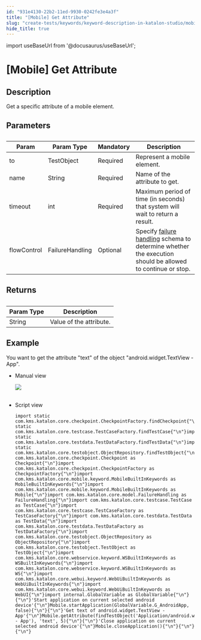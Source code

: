 ```yaml
---
id: "931e4130-22b2-11ed-9930-0242fe3e4a3f"
title: "[Mobile] Get Attribute"
slug: "create-tests/keywords/keyword-description-in-katalon-studio/mobile-keywords/mobile-get-attribute"
hide_title: true
---
```

import useBaseUrl from '@docusaurus/useBaseUrl';


# <a id="id_0" class="anchor_top_offset"/><a id="ariaid-title1" class="anchor_top_offset"/>[Mobile] Get Attribute


## <a id="id_0__id_1" class="anchor_top_offset"/>Description  

              
<p xmlns="http://www.w3.org/1999/xhtml" className="p">Get a specific attribute of a mobile element.</p> 
      

## <a id="id_0__id_2" class="anchor_top_offset"/>Parameters  

              
<table xmlns="http://www.w3.org/1999/xhtml" className="table anchor_top_offset" id="id_0__337edcd8-4e4a-4db1-81ee-4b69afa47fa6"><caption /><thead className="thead"><tr className><th className="entry anchor_top_offset" id="id_0__337edcd8-4e4a-4db1-81ee-4b69afa47fa6__entry__1">Param</th><th className="entry anchor_top_offset" id="id_0__337edcd8-4e4a-4db1-81ee-4b69afa47fa6__entry__2">Param Type</th><th className="entry anchor_top_offset" id="id_0__337edcd8-4e4a-4db1-81ee-4b69afa47fa6__entry__3">Mandatory</th><th className="entry anchor_top_offset" id="id_0__337edcd8-4e4a-4db1-81ee-4b69afa47fa6__entry__4">Description</th></tr></thead><tbody className="tbody"><tr className><td className="entry" headers="id_0__337edcd8-4e4a-4db1-81ee-4b69afa47fa6__entry__1 id_0__337edcd8-4e4a-4db1-81ee-4b69afa47fa6__entry__2 id_0__337edcd8-4e4a-4db1-81ee-4b69afa47fa6__entry__3 id_0__337edcd8-4e4a-4db1-81ee-4b69afa47fa6__entry__4 ">to</td><td className="entry" headers="id_0__337edcd8-4e4a-4db1-81ee-4b69afa47fa6__entry__1 id_0__337edcd8-4e4a-4db1-81ee-4b69afa47fa6__entry__2 id_0__337edcd8-4e4a-4db1-81ee-4b69afa47fa6__entry__3 id_0__337edcd8-4e4a-4db1-81ee-4b69afa47fa6__entry__4 ">TestObject</td><td className="entry" headers="id_0__337edcd8-4e4a-4db1-81ee-4b69afa47fa6__entry__1 id_0__337edcd8-4e4a-4db1-81ee-4b69afa47fa6__entry__2 id_0__337edcd8-4e4a-4db1-81ee-4b69afa47fa6__entry__3 id_0__337edcd8-4e4a-4db1-81ee-4b69afa47fa6__entry__4 ">Required</td><td className="entry" headers="id_0__337edcd8-4e4a-4db1-81ee-4b69afa47fa6__entry__1 id_0__337edcd8-4e4a-4db1-81ee-4b69afa47fa6__entry__2 id_0__337edcd8-4e4a-4db1-81ee-4b69afa47fa6__entry__3 id_0__337edcd8-4e4a-4db1-81ee-4b69afa47fa6__entry__4 ">Represent a mobile element.</td></tr><tr className><td className="entry" headers="id_0__337edcd8-4e4a-4db1-81ee-4b69afa47fa6__entry__1 id_0__337edcd8-4e4a-4db1-81ee-4b69afa47fa6__entry__2 id_0__337edcd8-4e4a-4db1-81ee-4b69afa47fa6__entry__3 id_0__337edcd8-4e4a-4db1-81ee-4b69afa47fa6__entry__4 ">name</td><td className="entry" headers="id_0__337edcd8-4e4a-4db1-81ee-4b69afa47fa6__entry__1 id_0__337edcd8-4e4a-4db1-81ee-4b69afa47fa6__entry__2 id_0__337edcd8-4e4a-4db1-81ee-4b69afa47fa6__entry__3 id_0__337edcd8-4e4a-4db1-81ee-4b69afa47fa6__entry__4 ">String</td><td className="entry" headers="id_0__337edcd8-4e4a-4db1-81ee-4b69afa47fa6__entry__1 id_0__337edcd8-4e4a-4db1-81ee-4b69afa47fa6__entry__2 id_0__337edcd8-4e4a-4db1-81ee-4b69afa47fa6__entry__3 id_0__337edcd8-4e4a-4db1-81ee-4b69afa47fa6__entry__4 ">Required</td><td className="entry" headers="id_0__337edcd8-4e4a-4db1-81ee-4b69afa47fa6__entry__1 id_0__337edcd8-4e4a-4db1-81ee-4b69afa47fa6__entry__2 id_0__337edcd8-4e4a-4db1-81ee-4b69afa47fa6__entry__3 id_0__337edcd8-4e4a-4db1-81ee-4b69afa47fa6__entry__4 ">Name of the attribute to get.</td></tr><tr className><td className="entry" headers="id_0__337edcd8-4e4a-4db1-81ee-4b69afa47fa6__entry__1 id_0__337edcd8-4e4a-4db1-81ee-4b69afa47fa6__entry__2 id_0__337edcd8-4e4a-4db1-81ee-4b69afa47fa6__entry__3 id_0__337edcd8-4e4a-4db1-81ee-4b69afa47fa6__entry__4 ">timeout</td><td className="entry" headers="id_0__337edcd8-4e4a-4db1-81ee-4b69afa47fa6__entry__1 id_0__337edcd8-4e4a-4db1-81ee-4b69afa47fa6__entry__2 id_0__337edcd8-4e4a-4db1-81ee-4b69afa47fa6__entry__3 id_0__337edcd8-4e4a-4db1-81ee-4b69afa47fa6__entry__4 ">int</td><td className="entry" headers="id_0__337edcd8-4e4a-4db1-81ee-4b69afa47fa6__entry__1 id_0__337edcd8-4e4a-4db1-81ee-4b69afa47fa6__entry__2 id_0__337edcd8-4e4a-4db1-81ee-4b69afa47fa6__entry__3 id_0__337edcd8-4e4a-4db1-81ee-4b69afa47fa6__entry__4 ">Required</td><td className="entry" headers="id_0__337edcd8-4e4a-4db1-81ee-4b69afa47fa6__entry__1 id_0__337edcd8-4e4a-4db1-81ee-4b69afa47fa6__entry__2 id_0__337edcd8-4e4a-4db1-81ee-4b69afa47fa6__entry__3 id_0__337edcd8-4e4a-4db1-81ee-4b69afa47fa6__entry__4 ">Maximum period of time (in seconds) that system will wait to         return a result.</td></tr><tr className><td className="entry" headers="id_0__337edcd8-4e4a-4db1-81ee-4b69afa47fa6__entry__1 id_0__337edcd8-4e4a-4db1-81ee-4b69afa47fa6__entry__2 id_0__337edcd8-4e4a-4db1-81ee-4b69afa47fa6__entry__3 id_0__337edcd8-4e4a-4db1-81ee-4b69afa47fa6__entry__4 ">flowControl</td><td className="entry" headers="id_0__337edcd8-4e4a-4db1-81ee-4b69afa47fa6__entry__1 id_0__337edcd8-4e4a-4db1-81ee-4b69afa47fa6__entry__2 id_0__337edcd8-4e4a-4db1-81ee-4b69afa47fa6__entry__3 id_0__337edcd8-4e4a-4db1-81ee-4b69afa47fa6__entry__4 ">FailureHandling</td><td className="entry" headers="id_0__337edcd8-4e4a-4db1-81ee-4b69afa47fa6__entry__1 id_0__337edcd8-4e4a-4db1-81ee-4b69afa47fa6__entry__2 id_0__337edcd8-4e4a-4db1-81ee-4b69afa47fa6__entry__3 id_0__337edcd8-4e4a-4db1-81ee-4b69afa47fa6__entry__4 ">Optional</td><td className="entry" headers="id_0__337edcd8-4e4a-4db1-81ee-4b69afa47fa6__entry__1 id_0__337edcd8-4e4a-4db1-81ee-4b69afa47fa6__entry__2 id_0__337edcd8-4e4a-4db1-81ee-4b69afa47fa6__entry__3 id_0__337edcd8-4e4a-4db1-81ee-4b69afa47fa6__entry__4 ">Specify <a className="xref" href="/docs/maintain/configure-failure-handling-settings-in-katalon-studio">failure handling</a> schema to         determine whether the execution should be allowed to continue or         stop.</td></tr></tbody></table> 
      

## <a id="id_0__id_3" class="anchor_top_offset"/>Returns

              
<table xmlns="http://www.w3.org/1999/xhtml" className="table anchor_top_offset" id="id_0__3eb5774b-67d6-45bf-bc30-07989ecfd2ad"><caption /><thead className="thead"><tr className><th className="entry anchor_top_offset" id="id_0__3eb5774b-67d6-45bf-bc30-07989ecfd2ad__entry__1">Param Type</th><th className="entry anchor_top_offset" id="id_0__3eb5774b-67d6-45bf-bc30-07989ecfd2ad__entry__2">Description</th></tr></thead><tbody className="tbody"><tr className><td className="entry" headers="id_0__3eb5774b-67d6-45bf-bc30-07989ecfd2ad__entry__1 id_0__3eb5774b-67d6-45bf-bc30-07989ecfd2ad__entry__2 ">String</td><td className="entry" headers="id_0__3eb5774b-67d6-45bf-bc30-07989ecfd2ad__entry__1 id_0__3eb5774b-67d6-45bf-bc30-07989ecfd2ad__entry__2 ">Value of the attribute.</td></tr></tbody></table> 
      

## <a id="id_0__id_4" class="anchor_top_offset"/>Example 

              
<p xmlns="http://www.w3.org/1999/xhtml" className="p">You want to get the attribute "text" of the object   "android.widget.TextView - App".</p> 
      
<ul xmlns="http://www.w3.org/1999/xhtml" className="ul"><li className="li">     <p className="p">Manual view</p>     <p className="p">       <img className="image" src={useBaseUrl("https://github.com/katalon-studio/docs-images/raw/master/katalon-studio/docs/mobile-get-attribute/image2017-3-3-113A113A38.png")} /><br /><br />     </p>   </li><li className="li">     <p className="p">Script view </p>     <pre className="pre codeblock"><code>import static com.kms.katalon.core.checkpoint.CheckpointFactory.findCheckpoint{"\n"}import static com.kms.katalon.core.testcase.TestCaseFactory.findTestCase{"\n"}import static com.kms.katalon.core.testdata.TestDataFactory.findTestData{"\n"}import static com.kms.katalon.core.testobject.ObjectRepository.findTestObject{"\n"}import com.kms.katalon.core.checkpoint.Checkpoint as Checkpoint{"\n"}import com.kms.katalon.core.checkpoint.CheckpointFactory as CheckpointFactory{"\n"}import com.kms.katalon.core.mobile.keyword.MobileBuiltInKeywords as MobileBuiltInKeywords{"\n"}import com.kms.katalon.core.mobile.keyword.MobileBuiltInKeywords as Mobile{"\n"}import com.kms.katalon.core.model.FailureHandling as FailureHandling{"\n"}import com.kms.katalon.core.testcase.TestCase as TestCase{"\n"}import com.kms.katalon.core.testcase.TestCaseFactory as TestCaseFactory{"\n"}import com.kms.katalon.core.testdata.TestData as TestData{"\n"}import com.kms.katalon.core.testdata.TestDataFactory as TestDataFactory{"\n"}import com.kms.katalon.core.testobject.ObjectRepository as ObjectRepository{"\n"}import com.kms.katalon.core.testobject.TestObject as TestObject{"\n"}import com.kms.katalon.core.webservice.keyword.WSBuiltInKeywords as WSBuiltInKeywords{"\n"}import com.kms.katalon.core.webservice.keyword.WSBuiltInKeywords as WS{"\n"}import com.kms.katalon.core.webui.keyword.WebUiBuiltInKeywords as WebUiBuiltInKeywords{"\n"}import com.kms.katalon.core.webui.keyword.WebUiBuiltInKeywords as WebUI{"\n"}import internal.GlobalVariable as GlobalVariable{"\n"}{"\n"}'Start application on current selected android device'{"\n"}Mobile.startApplication(GlobalVariable.G_AndroidApp, false){"\n"}{"\n"}'Get text of android.widget.TextView - App'{"\n"}Mobile.getAttribute(findTestObject('Application/android.widget.TextView - App'), 'text', 5){"\n"}{"\n"}'Close application on current selected android device'{"\n"}Mobile.closeApplication(){"\n"}{"\n"}{"\n"}</code></pre>   </li></ul> 
      
